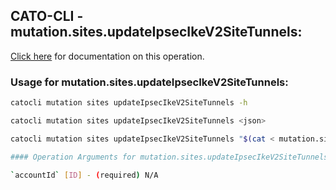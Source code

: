 
## CATO-CLI - mutation.sites.updateIpsecIkeV2SiteTunnels:
[Click here](https://api.catonetworks.com/documentation/#mutation-mutation.sites.updateIpsecIkeV2SiteTunnels) for documentation on this operation.

### Usage for mutation.sites.updateIpsecIkeV2SiteTunnels:

```bash
catocli mutation sites updateIpsecIkeV2SiteTunnels -h

catocli mutation sites updateIpsecIkeV2SiteTunnels <json>

catocli mutation sites updateIpsecIkeV2SiteTunnels "$(cat < mutation.sites.updateIpsecIkeV2SiteTunnels.json)"

#### Operation Arguments for mutation.sites.updateIpsecIkeV2SiteTunnels ####

`accountId` [ID] - (required) N/A    
